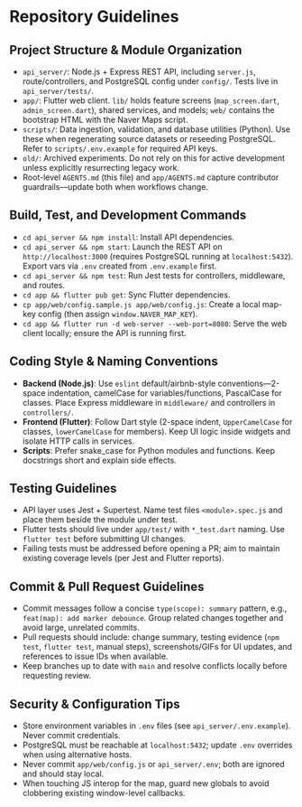 # Repository Guidelines

## Project Structure & Module Organization
- `api_server/`: Node.js + Express REST API, including `server.js`, route/controllers, and PostgreSQL config under `config/`. Tests live in `api_server/tests/`.
- `app/`: Flutter web client. `lib/` holds feature screens (`map_screen.dart`, `admin_screen.dart`), shared services, and models; `web/` contains the bootstrap HTML with the Naver Maps script.
- `scripts/`: Data ingestion, validation, and database utilities (Python). Use these when regenerating source datasets or reseeding PostgreSQL. Refer to `scripts/.env.example` for required API keys.
- `old/`: Archived experiments. Do not rely on this for active development unless explicitly resurrecting legacy work.
- Root-level `AGENTS.md` (this file) and `app/AGENTS.md` capture contributor guardrails—update both when workflows change.

## Build, Test, and Development Commands
- `cd api_server && npm install`: Install API dependencies.
- `cd api_server && npm start`: Launch the REST API on `http://localhost:3000` (requires PostgreSQL running at `localhost:5432`). Export vars via `.env` created from `.env.example` first.
- `cd api_server && npm test`: Run Jest tests for controllers, middleware, and routes.
- `cd app && flutter pub get`: Sync Flutter dependencies.
- `cp app/web/config.sample.js app/web/config.js`: Create a local map-key config (then assign `window.NAVER_MAP_KEY`).
- `cd app && flutter run -d web-server --web-port=8080`: Serve the web client locally; ensure the API is running first.

## Coding Style & Naming Conventions
- **Backend (Node.js)**: Use `eslint` default/airbnb-style conventions—2-space indentation, camelCase for variables/functions, PascalCase for classes. Place Express middleware in `middleware/` and controllers in `controllers/`.
- **Frontend (Flutter)**: Follow Dart style (2-space indent, `UpperCamelCase` for classes, `lowerCamelCase` for members). Keep UI logic inside widgets and isolate HTTP calls in services.
- **Scripts**: Prefer snake_case for Python modules and functions. Keep docstrings short and explain side effects.

## Testing Guidelines
- API layer uses Jest + Supertest. Name test files `<module>.spec.js` and place them beside the module under test.
- Flutter tests should live under `app/test/` with `*_test.dart` naming. Use `flutter test` before submitting UI changes.
- Failing tests must be addressed before opening a PR; aim to maintain existing coverage levels (per Jest and Flutter reports).

## Commit & Pull Request Guidelines
- Commit messages follow a concise `type(scope): summary` pattern, e.g., `feat(map): add marker debounce`. Group related changes together and avoid large, unrelated commits.
- Pull requests should include: change summary, testing evidence (`npm test`, `flutter test`, manual steps), screenshots/GIFs for UI updates, and references to issue IDs when available.
- Keep branches up to date with `main` and resolve conflicts locally before requesting review.

## Security & Configuration Tips
- Store environment variables in `.env` files (see `api_server/.env.example`). Never commit credentials.
- PostgreSQL must be reachable at `localhost:5432`; update `.env` overrides when using alternative hosts.
- Never commit `app/web/config.js` or `api_server/.env`; both are ignored and should stay local.
- When touching JS interop for the map, guard new globals to avoid clobbering existing window-level callbacks.
